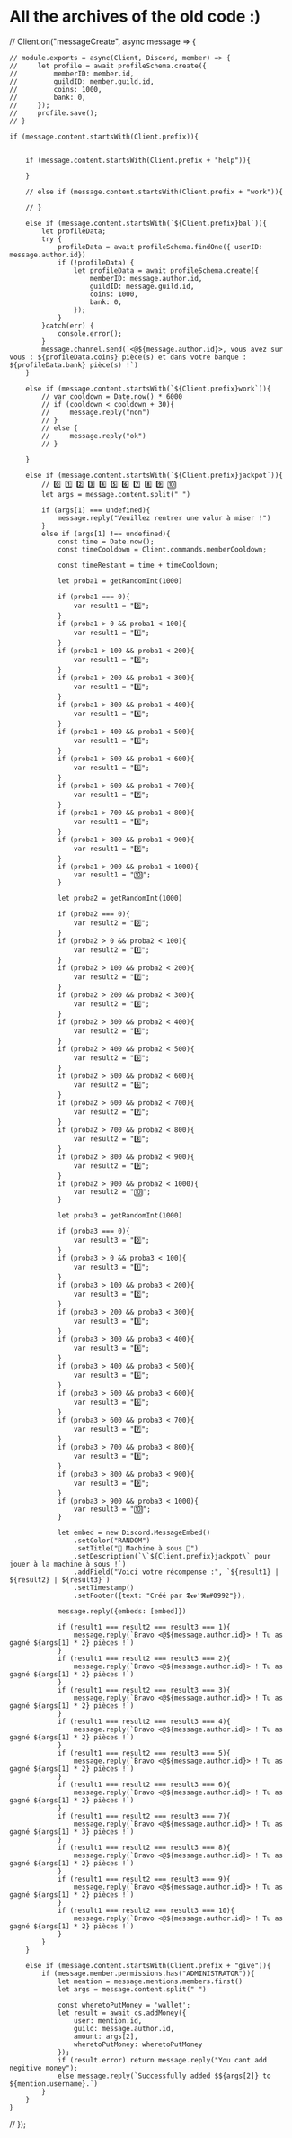 # All the archives of the old code :)

// Client.on("messageCreate", async message => {
    
    // module.exports = async(Client, Discord, member) => {
    //     let profile = await profileSchema.create({
    //         memberID: member.id,
    //         guildID: member.guild.id,
    //         coins: 1000,
    //         bank: 0,
    //     });
    //     profile.save();
    // }

    if (message.content.startsWith(Client.prefix)){
        
        
        if (message.content.startsWith(Client.prefix + "help")){

        }

        // else if (message.content.startsWith(Client.prefix + "work")){

        // }
        
        else if (message.content.startsWith(`${Client.prefix}bal`)){
            let profileData;
            try {
                profileData = await profileSchema.findOne({ userID: message.author.id})
                if (!profileData) {
                    let profileData = await profileSchema.create({
                        memberID: message.author.id,
                        guildID: message.guild.id,
                        coins: 1000,
                        bank: 0,
                    });
                }
            }catch(err) {
                console.error();
            }
            message.channel.send(`<@${message.author.id}>, vous avez sur vous : ${profileData.coins} pièce(s) et dans votre banque : ${profileData.bank} pièce(s) !`)
        }

        else if (message.content.startsWith(`${Client.prefix}work`)){
            // var cooldown = Date.now() * 6000
            // if (cooldown < cooldown + 30){
            //     message.reply("non")
            // }
            // else {
            //     message.reply("ok")
            // }
            
        }

        else if (message.content.startsWith(`${Client.prefix}jackpot`)){
            // 0️⃣ 1️⃣ 2️⃣ 3️⃣ 4️⃣ 5️⃣ 6️⃣ 7️⃣ 8️⃣ 9️⃣ 🔟
            let args = message.content.split(" ")

            if (args[1] === undefined){
                message.reply("Veuillez rentrer une valur à miser !")
            }
            else if (args[1] !== undefined){
                const time = Date.now();
                const timeCooldown = Client.commands.memberCooldown;

                const timeRestant = time + timeCooldown;

                let proba1 = getRandomInt(1000)

                if (proba1 === 0){
                    var result1 = "0️⃣";
                }
                if (proba1 > 0 && proba1 < 100){
                    var result1 = "1️⃣";
                }
                if (proba1 > 100 && proba1 < 200){
                    var result1 = "2️⃣";
                }
                if (proba1 > 200 && proba1 < 300){
                    var result1 = "3️⃣";
                }
                if (proba1 > 300 && proba1 < 400){
                    var result1 = "4️⃣";
                }
                if (proba1 > 400 && proba1 < 500){
                    var result1 = "5️⃣";
                }
                if (proba1 > 500 && proba1 < 600){
                    var result1 = "6️⃣";
                }
                if (proba1 > 600 && proba1 < 700){
                    var result1 = "7️⃣";
                }
                if (proba1 > 700 && proba1 < 800){
                    var result1 = "8️⃣";
                }
                if (proba1 > 800 && proba1 < 900){
                    var result1 = "9️⃣";
                }
                if (proba1 > 900 && proba1 < 1000){
                    var result1 = "🔟";
                }

                let proba2 = getRandomInt(1000)

                if (proba2 === 0){
                    var result2 = "0️⃣";
                }
                if (proba2 > 0 && proba2 < 100){
                    var result2 = "1️⃣";
                }
                if (proba2 > 100 && proba2 < 200){
                    var result2 = "2️⃣";
                }
                if (proba2 > 200 && proba2 < 300){
                    var result2 = "3️⃣";
                }
                if (proba2 > 300 && proba2 < 400){
                    var result2 = "4️⃣";
                }
                if (proba2 > 400 && proba2 < 500){
                    var result2 = "5️⃣";
                }
                if (proba2 > 500 && proba2 < 600){
                    var result2 = "6️⃣";
                }
                if (proba2 > 600 && proba2 < 700){
                    var result2 = "7️⃣";
                }
                if (proba2 > 700 && proba2 < 800){
                    var result2 = "8️⃣";
                }
                if (proba2 > 800 && proba2 < 900){
                    var result2 = "9️⃣";
                }
                if (proba2 > 900 && proba2 < 1000){
                    var result2 = "🔟";
                }
                
                let proba3 = getRandomInt(1000)

                if (proba3 === 0){
                    var result3 = "0️⃣";
                }
                if (proba3 > 0 && proba3 < 100){
                    var result3 = "1️⃣";
                }
                if (proba3 > 100 && proba3 < 200){
                    var result3 = "2️⃣";
                }
                if (proba3 > 200 && proba3 < 300){
                    var result3 = "3️⃣";
                }
                if (proba3 > 300 && proba3 < 400){
                    var result3 = "4️⃣";
                }
                if (proba3 > 400 && proba3 < 500){
                    var result3 = "5️⃣";
                }
                if (proba3 > 500 && proba3 < 600){
                    var result3 = "6️⃣";
                }
                if (proba3 > 600 && proba3 < 700){
                    var result3 = "7️⃣";
                }
                if (proba3 > 700 && proba3 < 800){
                    var result3 = "8️⃣";
                }
                if (proba3 > 800 && proba3 < 900){
                    var result3 = "9️⃣";
                }
                if (proba3 > 900 && proba3 < 1000){
                    var result3 = "🔟";
                }

                let embed = new Discord.MessageEmbed()
                    .setColor("RANDOM")
                    .setTitle("🎰 Machine à sous 🎰")
                    .setDescription(`\`${Client.prefix}jackpot\` pour jouer à la machine à sous !`)
                    .addField("Voici votre récompense :", `${result1} | ${result2} | ${result3}`)
                    .setTimestamp()
                    .setFooter({text: "Créé par 𝕯𝖊𝖛'𝕽𝖚#0992"});

                message.reply({embeds: [embed]})

                if (result1 === result2 === result3 === 1){
                    message.reply(`Bravo <@${message.author.id}> ! Tu as gagné ${args[1] * 2} pièces !`)
                }
                if (result1 === result2 === result3 === 2){
                    message.reply(`Bravo <@${message.author.id}> ! Tu as gagné ${args[1] * 2} pièces !`)
                }
                if (result1 === result2 === result3 === 3){
                    message.reply(`Bravo <@${message.author.id}> ! Tu as gagné ${args[1] * 2} pièces !`)
                }
                if (result1 === result2 === result3 === 4){
                    message.reply(`Bravo <@${message.author.id}> ! Tu as gagné ${args[1] * 2} pièces !`)
                }
                if (result1 === result2 === result3 === 5){
                    message.reply(`Bravo <@${message.author.id}> ! Tu as gagné ${args[1] * 2} pièces !`)
                }
                if (result1 === result2 === result3 === 6){
                    message.reply(`Bravo <@${message.author.id}> ! Tu as gagné ${args[1] * 2} pièces !`)
                }
                if (result1 === result2 === result3 === 7){
                    message.reply(`Bravo <@${message.author.id}> ! Tu as gagné ${args[1] * 3} pièces !`)
                }
                if (result1 === result2 === result3 === 8){
                    message.reply(`Bravo <@${message.author.id}> ! Tu as gagné ${args[1] * 2} pièces !`)
                }
                if (result1 === result2 === result3 === 9){
                    message.reply(`Bravo <@${message.author.id}> ! Tu as gagné ${args[1] * 2} pièces !`)
                }
                if (result1 === result2 === result3 === 10){
                    message.reply(`Bravo <@${message.author.id}> ! Tu as gagné ${args[1] * 2} pièces !`)
                }
            }
        }

        else if (message.content.startsWith(Client.prefix + "give")){
            if (message.member.permissions.has("ADMINISTRATOR")){
                let mention = message.mentions.members.first()
                let args = message.content.split(" ")

                const wheretoPutMoney = 'wallet';
                let result = await cs.addMoney({
                    user: mention.id,
                    guild: message.author.id,
                    amount: args[2],
                    wheretoPutMoney: wheretoPutMoney
                });
                if (result.error) return message.reply("You cant add negitive money");
                else message.reply(`Successfully added $${args[2]} to ${mention.username}.`)
            }
        }
    }
// });
